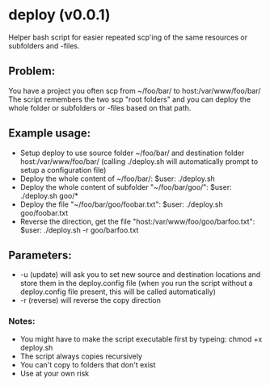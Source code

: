 # deploy (v0.0.1)

Helper bash script for easier repeated scp'ing of the same resources or subfolders and -files. 


## Problem: 

You have a project you often scp from ~/foo/bar/ to host:/var/www/foo/bar/
The script remembers the two scp "root folders" and you can deploy the whole folder or subfolders or -files based on that path.


## Example usage:

- Setup deploy to use source folder ~/foo/bar/ and destination folder host:/var/www/foo/bar/ (calling ./deploy.sh will automatically prompt to setup a configuration file)
- Deploy the whole content of ~/foo/bar/: 
    $user: ./deploy.sh
- Deploy the whole content of subfolder "~/foo/bar/goo/": 
    $user: ./deploy.sh goo/*
- Deploy the file "~/foo/bar/goo/foobar.txt": 
    $user: ./deploy.sh goo/foobar.txt
- Reverse the direction, get the file "host:/var/www/foo/goo/barfoo.txt":
    $user: ./deploy.sh -r goo/barfoo.txt


## Parameters:

- -u (update) will ask you to set new source and destination locations and store them in the deploy.config file (when you run the script without a deploy.config file present, this will be called automatically)
- -r (reverse) will reverse the copy direction


### Notes:

- You might have to make the script executable first by typeing:
    chmod +x deploy.sh
- The script always copies recursively
- You can't copy to folders that don't exist
- Use at your own risk